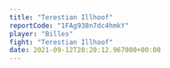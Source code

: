 ```yaml
---
title: "Terestian Illhoof"
reportCode: "1FAg938n7dc4hmkY"
player: "Billes"
fight: "Terestian Illhoof"
date: 2021-09-12T20:20:12.967000+00:00
---
```


